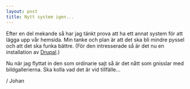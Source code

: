 ```yaml
---
layout: post
title: Nytt system igen...
---
```


Efter en del mekande så har jag tänkt prova att ha ett annat system
för att lägga upp vår hemsida. Min tanke och plan är att det ska bli
mindre pyssel och att det ska funka bättre. (För den intresserade så
är det nu en installation av <a
href="http://www.drupal.org">Drupal</a>.)

Nu när jag flyttat in den som ordinarie sajt så är det nått som
gnisslar med bildgallerierna. Ska kolla vad det är vid tillfälle...

  / Johan

